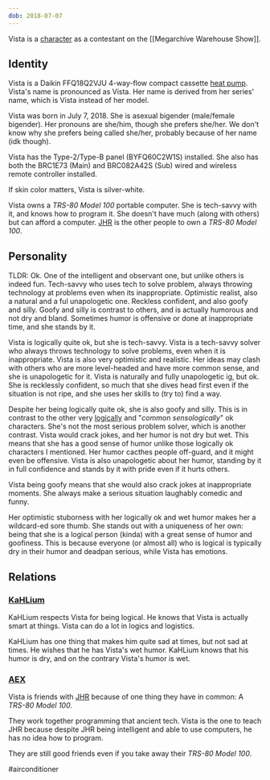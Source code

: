 ```yaml
---
dob: 2018-07-07
---
```

Vista is a [character](Characters.md) as a contestant on the [[Megarchive Warehouse Show]].

## Identity
Vista is a Daikin FFQ18Q2VJU 4-way-flow compact cassette [heat pump](Air%20Conditioners.md). Vista's name is pronounced as Vista. Her name is derived from her series' name, which is Vista instead of her model.

Vista was born in July 7, 2018. She is asexual bigender (male/female bigender). Her pronouns are she/him, though she prefers she/her. We don't know why she prefers being called she/her, probably because of her name (idk though).

Vista has the Type-2/Type-B panel (BYFQ60C2W1S) installed. She also has both the BRC1E73 (Main) and BRC082A42S (Sub) wired and wireless remote controller installed. 

If skin color matters, Vista is silver-white.

Vista owns a *TRS-80 Model 100* portable computer. She is tech-savvy with it, and knows how to program it. She doesn't have much (along with others) but can afford a computer. [JHR](AEX.md#JHR) is the other people to own a *TRS-80 Model 100*.

## Personality
TLDR: Ok. One of the intelligent and observant one, but unlike others is indeed fun. Tech-savvy who uses tech to solve problem, always throwing technology at problems even when its inappropriate. Optimistic realist, also a natural and a ful unapologetic one. Reckless confident, and also goofy and silly. Goofy and silly is contrast to others, and is actually humorous and not dry and bland. Sometimes humor is offensive or done at inappropriate time, and she stands by it.

Vista is logically quite ok, but she is tech-savvy. Vista is a tech-savvy solver who always throws technology to solve problems, even when it is inappropriate. Vista is also very optimistic and realistic. Her ideas may clash with others who are more level-headed and have more common sense, and she is unapologetic for it. Vista is naturally and fully unapologetic ig, but ok. She is recklessly confident, so much that she dives head first even if the situation is not ripe, and she uses her skills to (try to) find a way.

Despite her being logically quite ok, she is also goofy and silly. This is in contrast to the other very [logi](KaHLium.md)[cal](Fisios.md)[ly](ToshyMEM.md) and "*common sensologically*" ok characters. She's not the most serious problem solver, which is another contrast. Vista would crack jokes, and her humor is not dry but wet. This means that she has a good sense of humor unlike those logically ok characters I mentioned. Her humor cacthes people off-guard, and it might even be offensive. Vista is also unapologetic about her humor, standing by it in full confidence and stands by it with pride even if it hurts others.

Vista being goofy means that she would also crack jokes at inappropriate moments. She always make a serious situation laughably comedic and funny.

Her optimistic stuborness with her logically ok and wet humor makes her a wildcard-ed sore thumb. She stands out with a uniqueness of her own: being that she is a logical person (kinda) with a great sense of humor and goofiness. This is because everyone (or almost all) who is logical is typically dry in their humor and deadpan serious, while Vista has emotions.

## Relations

### [KaHLium](KaHLium.md)
KaHLium respects Vista for being logical. He knows that Vista is actually smart at things. Vista can do a lot in logics and logistics.

KaHLium has one thing that makes him quite sad at times, but not sad at times. He wishes that he has Vista's wet humor. KaHLium knows that his humor is dry, and on the contrary Vista's humor is wet.

### [AEX](AEX.md)
Vista is friends with [JHR](AEX.md#JHR) because of one thing they have in common: A *TRS-80 Model 100*.

They work together programming that ancient tech. Vista is the one to teach JHR because despite JHR being intelligent and able to use computers, he has no idea how to program.

They are still good friends even if you take away their *TRS-80 Model 100*.

#airconditioner 